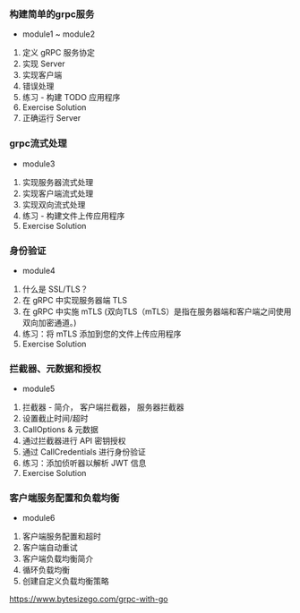 ### 构建简单的grpc服务
- module1 ~ module2
1. 定义 gRPC 服务协定
2. 实现 Server
3. 实现客户端
4. 错误处理
5. 练习 - 构建 TODO 应用程序
6. Exercise Solution
7. 正确运行 Server
### grpc流式处理
- module3
1. 实现服务器流式处理
2. 实现客户端流式处理
3. 实现双向流式处理
4. 练习 - 构建文件上传应用程序
5. Exercise Solution
### 身份验证
- module4
1. 什么是 SSL/TLS？
2. 在 gRPC 中实现服务器端 TLS
3. 在 gRPC 中实施 mTLS  (双向TLS（mTLS）是指在服务器端和客户端之间使用双向加密通道。)
4. 练习：将 mTLS 添加到您的文件上传应用程序
6. Exercise Solution
### 拦截器、元数据和授权
- module5
1. 拦截器 - 简介， 客户端拦截器， 服务器拦截器
2. 设置截止时间/超时
3. CallOptions & 元数据
4. 通过拦截器进行 API 密钥授权
5. 通过 CallCredentials 进行身份验证
6. 练习：添加侦听器以解析 JWT 信息
7. Exercise Solution
### 客户端服务配置和负载均衡
- module6
1. 客户端服务配置和超时
2. 客户端自动重试
3. 客户端负载均衡简介
4. 循环负载均衡
5. 创建自定义负载均衡策略

https://www.bytesizego.com/grpc-with-go